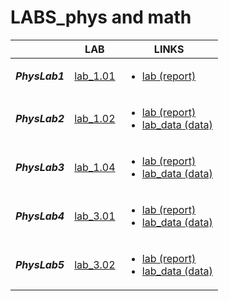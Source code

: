 # LABS_phys and math
 
| | LAB      |     LINKS     |
|-|----------|-------------|
|***PhysLab1***|[lab_1.01](https://github.com/Lopa10ko/ITMO-physics-math-2022-2023/blob/main/physics/labs/Lab_1_01.pdf)|<ul><li>[lab (report)](https://github.com/Lopa10ko/ITMO-physics-math-2022-2023/blob/main/physics/labs/M3102_Лопатенко%20Г.В._1.01.pdf)</li></ul>|
|***PhysLab2***|[lab_1.02](https://github.com/Lopa10ko/ITMO-physics-math-2022-2023/blob/main/physics/labs/Lab_1_02.pdf)|<ul><li>[lab (report)](https://github.com/Lopa10ko/ITMO-physics-math-2022-2023/blob/main/physics/labs/M3102_Лопатенко%20Г.В._1.02.pdf)</li><li>[lab_data (data)](https://github.com/Lopa10ko/ITMO-physics-math-2022-2023/blob/main/physics/labs_data/M3102_Лопатенко_1_02_измерения.pdf)</li></ul>|
|***PhysLab3***|[lab_1.04](https://github.com/Lopa10ko/ITMO-physics-math-2022-2023/blob/main/physics/labs/Lab_1_04.pdf)|<ul><li>[lab (report)](https://github.com/Lopa10ko/ITMO-physics-math-2022-2023/blob/main/physics/labs/M3102_Лопатенко%20Г.В._1.04.pdf)</li><li>[lab_data (data)](https://github.com/Lopa10ko/ITMO-physics-math-2022-2023/blob/main/physics/labs_data/M3102_Лопатенко_1_04_измерения.pdf)</li></ul>|
|***PhysLab4***|[lab_3.01](https://github.com/Lopa10ko/ITMO-physics-math-2022-2023/blob/main/physics/labs/Lab_3_01A.pdf)|<ul><li>[lab (report)](https://github.com/Lopa10ko/ITMO-physics-math-2022-2023/blob/main/physics/labs/M3102_Лопатенко%20Г.В._3.01.pdf)</li><li>[lab_data (data)](https://github.com/Lopa10ko/ITMO-physics-math-2022-2023/blob/main/physics/labs_data/M3102_Лопатенко_3_01_измерения.pdf)</li></ul>|
|***PhysLab5***|[lab_3.02](https://github.com/Lopa10ko/ITMO-physics-math-2022-2023/blob/main/physics/labs/Lab_3_02.pdf)|<ul><li>[lab (report)](https://github.com/Lopa10ko/ITMO-physics-math-2022-2023/blob/main/physics/labs/M3102_Лопатенко%20Г.В._3.02.pdf)</li><li>[lab_data (data)](https://github.com/Lopa10ko/ITMO-physics-math-2022-2023/blob/main/physics/labs_data/M3102_Лопатенко_3_02_измерения.pdf)</li></ul>|


